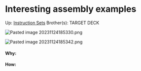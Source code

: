 # Interesting assembly examples

Up: [Instruction Sets](instruction_sets)
Brother(s):
TARGET DECK


![Pasted image 20231124185330.png](pasted_image_20231124185330.png)


![Pasted image 20231124185342.png](pasted_image_20231124185342.png)




























#### Why:
#### How:









